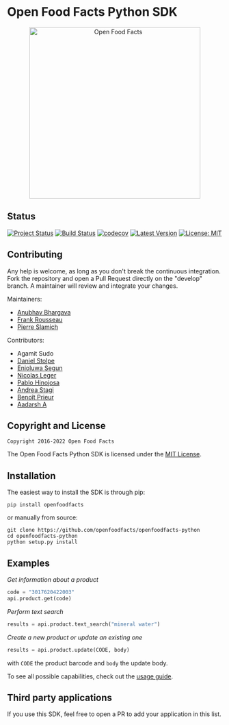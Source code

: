 # Open Food Facts Python SDK

<div align="center">
  <img width="400" src="https://blog.openfoodfacts.org/wp-content/uploads/2022/05/EXE_LOGO_OFF_RVB_Plan-de-travail-1-copie-0-1-768x256.jpg" alt="Open Food Facts"/>
</div>

## Status

[![Project Status](https://opensource.box.com/badges/active.svg)](https://opensource.box.com/badges)
[![Build Status](https://travis-ci.org/openfoodfacts/openfoodfacts-python.svg?branch=master)](https://travis-ci.org/openfoodfacts/openfoodfacts-python)
[![codecov](https://codecov.io/gh/openfoodfacts/openfoodfacts-python/branch/master/graph/badge.svg)](https://codecov.io/gh/openfoodfacts/openfoodfacts-python)
[![Latest Version](https://img.shields.io/pypi/v/openfoodfacts.svg)](https://pypi.org/project/openfoodfacts)
[![License: MIT](https://img.shields.io/badge/License-MIT-blue.svg)](https://github.com/openfoodfacts/openfoodfacts-python/blob/master/LICENSE)

## Contributing

Any help is welcome, as long as you don't break the continuous integration.
Fork the repository and open a Pull Request directly on the "develop" branch.
A maintainer will review and integrate your changes.

Maintainers:

- [Anubhav Bhargava](https://github.com/Anubhav-Bhargava)
- [Frank Rousseau](https://github.com/frankrousseau)
- [Pierre Slamich](https://github.com/teolemon)

Contributors:

- Agamit Sudo
- [Daniel Stolpe](https://github.com/numberpi)
- [Enioluwa Segun](https://github.com/enioluwas)
- [Nicolas Leger](https://github.com/nicolasleger)
- [Pablo Hinojosa](https://github.com/Pablohn26)
- [Andrea Stagi](https://github.com/astagi)
- [Benoît Prieur](https://github.com/benprieur)
- [Aadarsh A](https://github.com/aadarsh-ram)

## Copyright and License

    Copyright 2016-2022 Open Food Facts

The Open Food Facts Python SDK is licensed under the [MIT License](https://github.com/openfoodfacts/openfoodfacts-python/blob/develop/LICENSE).

## Installation

The easiest way to install the SDK is through pip:

    pip install openfoodfacts

or manually from source:

    git clone https://github.com/openfoodfacts/openfoodfacts-python
    cd openfoodfacts-python
    python setup.py install

## Examples

*Get information about a product*

```python
code = "3017620422003"
api.product.get(code)
```

*Perform text search*

```python
results = api.product.text_search("mineral water")
```

*Create a new product or update an existing one*

```python
results = api.product.update(CODE, body)
```

with `CODE` the product barcode and `body` the update body.

To see all possible capabilities, check out the [usage guide](https://openfoodfacts.github.io/openfoodfacts-python/usage/).

## Third party applications
If you use this SDK, feel free to open a PR to add your application in this list.
